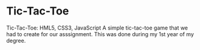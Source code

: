 # Tic-Tac-Toe
Tic-Tac-Toe: HML5, CSS3, JavaScript
A simple tic-tac-toe game that we had to create for our asssignment.
This was done during my 1st year of my degree.
